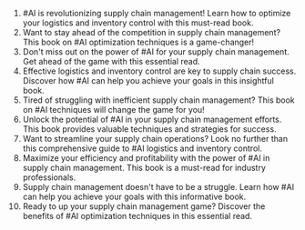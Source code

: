 1. #AI is revolutionizing supply chain management! Learn how to optimize your logistics and inventory control with this must-read book.
2. Want to stay ahead of the competition in supply chain management? This book on #AI optimization techniques is a game-changer!
3. Don't miss out on the power of #AI for your supply chain management. Get ahead of the game with this essential read.
4. Effective logistics and inventory control are key to supply chain success. Discover how #AI can help you achieve your goals in this insightful book.
5. Tired of struggling with inefficient supply chain management? This book on #AI techniques will change the game for you!
6. Unlock the potential of #AI in your supply chain management efforts. This book provides valuable techniques and strategies for success.
7. Want to streamline your supply chain operations? Look no further than this comprehensive guide to #AI logistics and inventory control.
8. Maximize your efficiency and profitability with the power of #AI in supply chain management. This book is a must-read for industry professionals.
9. Supply chain management doesn't have to be a struggle. Learn how #AI can help you achieve your goals with this informative book.
10. Ready to up your supply chain management game? Discover the benefits of #AI optimization techniques in this essential read.


